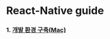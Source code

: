 # React-Native guide

### 1. [개발 환경 구축(Mac)](https://github.com/sghaha/RN-guide/blob/main/document/setting.md)
